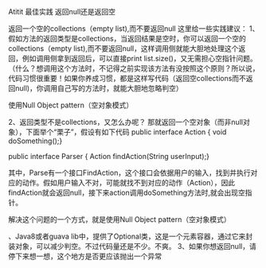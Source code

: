 Atitit 最佳实践 返回null还是返回空

返回一个空的collections（empty list),而不要返回null
这里给一些实践建议：
1、假如方法的返回类型是collections，当返回结果是空时，你可以返回一个空的collections（empty list),而不要返回null，这样调用侧就能大胆地处理这个返回，例如调用侧拿到返回后，可以直接print list.size()，又无需担心空指针问题。（什么？想调用这个方法时，不记得之前实现该方法有没按照这个原则？所以说，代码习惯很重要！如果你养成习惯，都是这样写代码（返回空collections而不返回null)，你调用自己写的方法时，就能大胆地忽略判空）

使用Null Object pattern（空对象模式）

2、返回类型不是collections，又怎么办呢？
那就返回一个空对象（而非null对象），下面举个“栗子”，假设有如下代码
public interface Action {
  void doSomething();}
 
public interface Parser {
  Action findAction(String userInput);}

其中，Parse有一个接口FindAction，这个接口会依据用户的输入，找到并执行对应的动作。假如用户输入不对，可能就找不到对应的动作（Action），因此findAction就会返回null，接下来action调用doSomething方法时,就会出现空指针。

解决这个问题的一个方式，就是使用Null Object pattern（空对象模式）



、Java8或者guava lib中，提供了Optional类，这是一个元素容器，通过它来封装对象，可以减少判空。不过代码量还是不少。不爽。
3、如果你想返回null，请停下来想一想，这个地方是否更应该抛出一个异常

